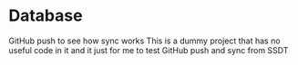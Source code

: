 # Database
GitHub push to see how sync works
This is a dummy project that has no useful code in it and it just for me to test GitHub push and sync from SSDT
